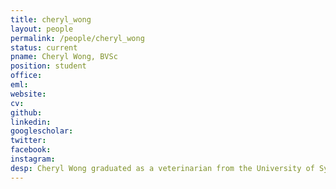 ```yaml
---
title: cheryl_wong
layout: people
permalink: /people/cheryl_wong
status: current
pname: Cheryl Wong, BVSc
position: student
office:
eml:
website:
cv:
github:
linkedin:
googlescholar:
twitter:
facebook:
instagram:
desp: Cheryl Wong graduated as a veterinarian from the University of Sydney. She has 5 years of research experience investigating inflammatory and immune-mediated diseases from Cornell University's College of Veterinary Medicine and Brigham and Women's Hospital. Cheryl joins the Liu lab as a Biomedical Informatics Research Training Fellow, supported by a grant from the National Library of Medicine, NIH, while she completes a Master of Biomedical Informatics degree at HMS. Her interests are in developing comparative approaches to investigate genomic and epigenomic drivers of the immune response in cancer.
---
```

